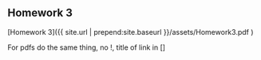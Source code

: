 Homework 3
---

[Homework 3]({{ site.url | prepend:site.baseurl }}/assets/Homework3.pdf )

For pdfs do the same thing, no !, title of link in []
